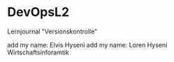 # DevOpsL2
Lernjournal "Versionskontrolle"

add my name: Elvis Hyseni
add my name: Loren Hyseni
Wirtschaftsinforamtik
